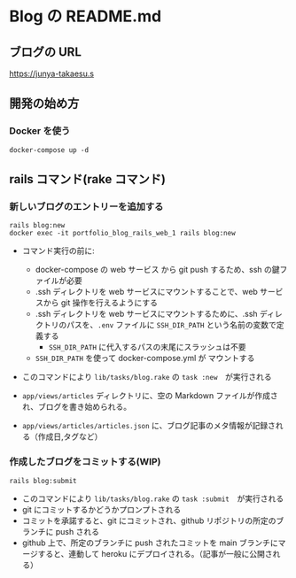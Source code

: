 # Blog の README.md

## ブログの URL

https://junya-takaesu.s

## 開発の始め方
### Docker を使う
```
docker-compose up -d
```

## rails コマンド(rake コマンド)

### 新しいブログのエントリーを追加する

```
rails blog:new
docker exec -it portfolio_blog_rails_web_1 rails blog:new
```
* コマンド実行の前に:
  * docker-compose の web サービス から git push するため、ssh の鍵ファイルが必要
  * .ssh ディレクトリを web サービスにマウントすることで、web サービスから git 操作を行えるようにする
  * .ssh ディレクトリを web サービスにマウントするために、.ssh ディレクトリのパスを、`.env` ファイルに `SSH_DIR_PATH` という名前の変数で定義する
    * `SSH_DIR_PATH` に代入するパスの末尾にスラッシュは不要
  * `SSH_DIR_PATH` を使って docker-compose.yml が マウントする

* このコマンドにより `lib/tasks/blog.rake` の `task :new`　が実行される
* `app/views/articles` ディレクトリに、空の Markdown ファイルが作成され、ブログを書き始められる。
* `app/views/articles/articles.json` に、ブログ記事のメタ情報が記録される（作成日,タグなど）

### 作成したブログをコミットする(WIP)

```
rails blog:submit
```

* このコマンドにより `lib/tasks/blog.rake` の `task :submit`　が実行される
* git にコミットするかどうかプロンプトされる
* コミットを承諾すると、git にコミットされ、github リポジトリの所定のブランチに push される
* github 上で、所定のブランチに push されたコミットを main ブランチにマージすると、連動して heroku にデプロイされる。（記事が一般に公開される）
